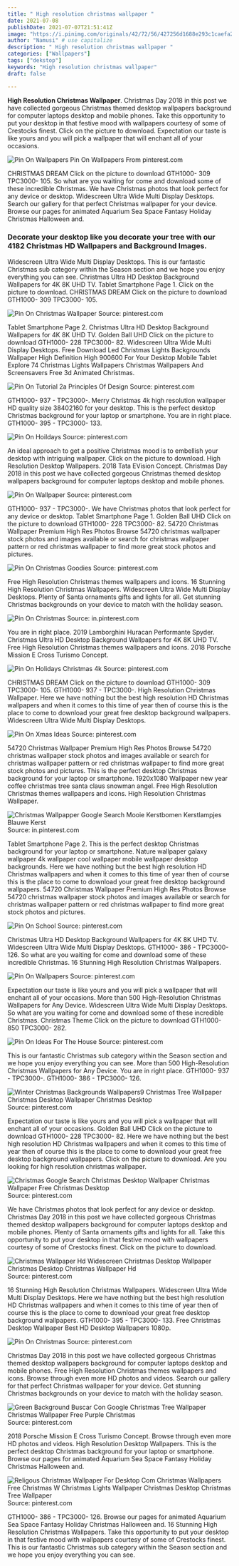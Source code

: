 ```yaml
---
title: " High resolution christmas wallpaper "
date: 2021-07-08
publishDate: 2021-07-07T21:51:41Z
image: "https://i.pinimg.com/originals/42/72/56/427256d1688e293c1caefa2b71c37f5a.jpg"
author: "Namusi" # use capitalize
description: " High resolution christmas wallpaper "
categories: ["Wallpapers"]
tags: ["dekstop"]
keywords: "High resolution christmas wallpaper"
draft: false

---
```



**High Resolution Christmas Wallpaper**. Christmas Day 2018 in this post we have collected gorgeous Christmas themed desktop wallpapers background for computer laptops desktop and mobile phones. Take this opportunity to put your desktop in that festive mood with wallpapers courtesy of some of Crestocks finest. Click on the picture to download. Expectation our taste is like yours and you will pick a wallpaper that will enchant all of your occasions.

![Pin On Wallpapers](https://i.pinimg.com/originals/df/da/c5/dfdac5463c0152b52685f25bb0adcb37.jpg "Pin On Wallpapers")
Pin On Wallpapers From pinterest.com


CHRISTMAS DREAM Click on the picture to download GTH1000- 309 TPC3000- 105. So what are you waiting for come and download some of these incredible Christmas. We have Christmas photos that look perfect for any device or desktop. Widescreen Ultra Wide Multi Display Desktops. Search our gallery for that perfect Christmas wallpaper for your device. Browse our pages for animated Aquarium Sea Space Fantasy Holiday Christmas Halloween and.

### Decorate your desktop like you decorate your tree with our 4182 Christmas HD Wallpapers and Background Images.

Widescreen Ultra Wide Multi Display Desktops. This is our fantastic Christmas sub category within the Season section and we hope you enjoy everything you can see. Christmas Ultra HD Desktop Background Wallpapers for 4K 8K UHD TV. Tablet Smartphone Page 1. Click on the picture to download. CHRISTMAS DREAM Click on the picture to download GTH1000- 309 TPC3000- 105.


![Pin On Christmas Wallpaper](https://i.pinimg.com/originals/49/cd/19/49cd19d7f2f9baf64a111f4a706017ec.jpg "Pin On Christmas Wallpaper")
Source: pinterest.com

Tablet Smartphone Page 2. Christmas Ultra HD Desktop Background Wallpapers for 4K 8K UHD TV. Golden Ball UHD Click on the picture to download GTH1000- 228 TPC3000- 82. Widescreen Ultra Wide Multi Display Desktops. Free Download Led Christmas Lights Backgrounds Wallpaper High Definition High 900600 For Your Desktop Mobile Tablet Explore 74 Christmas Lights Wallpapers Christmas Wallpapers And Screensavers Free 3d Animated Christmas.

![Pin On Tutorial 2a Principles Of Design](https://i.pinimg.com/originals/f8/79/22/f87922fe9e92a85fcbf2ab09cfa61000.jpg "Pin On Tutorial 2a Principles Of Design")
Source: pinterest.com

GTH1000- 937 - TPC3000-. Merry Christmas 4k high resolution wallpaper HD quality size 38402160 for your desktop. This is the perfect desktop Christmas background for your laptop or smartphone. You are in right place. GTH1000- 395 - TPC3000- 133.

![Pin On Hoildays](https://i.pinimg.com/originals/a4/0b/19/a40b191a099bd43a9a9c23b2339d4936.jpg "Pin On Hoildays")
Source: pinterest.com

An ideal approach to get a positive Christmas mood is to embellish your desktop with intriguing wallpaper. Click on the picture to download. High Resolution Desktop Wallpapers. 2018 Tata EVision Concept. Christmas Day 2018 in this post we have collected gorgeous Christmas themed desktop wallpapers background for computer laptops desktop and mobile phones.

![Pin On Wallpaper](https://i.pinimg.com/originals/52/e8/28/52e828b651096fd75f5c73998551967a.jpg "Pin On Wallpaper")
Source: pinterest.com

GTH1000- 937 - TPC3000-. We have Christmas photos that look perfect for any device or desktop. Tablet Smartphone Page 1. Golden Ball UHD Click on the picture to download GTH1000- 228 TPC3000- 82. 54720 Christmas Wallpaper Premium High Res Photos Browse 54720 christmas wallpaper stock photos and images available or search for christmas wallpaper pattern or red christmas wallpaper to find more great stock photos and pictures.

![Pin On Christmas Goodies](https://i.pinimg.com/originals/c2/b0/0c/c2b00c1dfdd6c74b3279fabc17c5e74c.jpg "Pin On Christmas Goodies")
Source: pinterest.com

Free High Resolution Christmas themes wallpapers and icons. 16 Stunning High Resolution Christmas Wallpapers. Widescreen Ultra Wide Multi Display Desktops. Plenty of Santa ornaments gifts and lights for all. Get stunning Christmas backgrounds on your device to match with the holiday season.

![Pin On Christmas](https://i.pinimg.com/originals/7e/b8/d3/7eb8d332af07a574e6065462e3a5cf8f.jpg "Pin On Christmas")
Source: in.pinterest.com

You are in right place. 2019 Lamborghini Huracan Performante Spyder. Christmas Ultra HD Desktop Background Wallpapers for 4K 8K UHD TV. Free High Resolution Christmas themes wallpapers and icons. 2018 Porsche Mission E Cross Turismo Concept.

![Pin On Holidays Christmas 4k](https://i.pinimg.com/originals/21/bf/cf/21bfcf465c4d2ac35fcbf6d387a0cf27.jpg "Pin On Holidays Christmas 4k")
Source: pinterest.com

CHRISTMAS DREAM Click on the picture to download GTH1000- 309 TPC3000- 105. GTH1000- 937 - TPC3000-. High Resolution Christmas Wallpaper. Here we have nothing but the best high resolution HD Christmas wallpapers and when it comes to this time of year then of course this is the place to come to download your great free desktop background wallpapers. Widescreen Ultra Wide Multi Display Desktops.

![Pin On Xmas Ideas](https://i.pinimg.com/736x/9f/7d/2d/9f7d2db3743ef7911145c50227a84ac1.jpg "Pin On Xmas Ideas")
Source: pinterest.com

54720 Christmas Wallpaper Premium High Res Photos Browse 54720 christmas wallpaper stock photos and images available or search for christmas wallpaper pattern or red christmas wallpaper to find more great stock photos and pictures. This is the perfect desktop Christmas background for your laptop or smartphone. 1920x1080 Wallpaper new year coffee christmas tree santa claus snowman angel. Free High Resolution Christmas themes wallpapers and icons. High Resolution Christmas Wallpaper.

![Christmas Wallpapper Google Search Mooie Kerstbomen Kerstlampjes Blauwe Kerst](https://i.pinimg.com/originals/67/e7/dd/67e7dd6d8d50d44e4d08230601f8d9a2.jpg "Christmas Wallpapper Google Search Mooie Kerstbomen Kerstlampjes Blauwe Kerst")
Source: in.pinterest.com

Tablet Smartphone Page 2. This is the perfect desktop Christmas background for your laptop or smartphone. Nature wallpaper galaxy wallpaper 4k wallpaper cool wallpaper mobile wallpaper desktop backgrounds. Here we have nothing but the best high resolution HD Christmas wallpapers and when it comes to this time of year then of course this is the place to come to download your great free desktop background wallpapers. 54720 Christmas Wallpaper Premium High Res Photos Browse 54720 christmas wallpaper stock photos and images available or search for christmas wallpaper pattern or red christmas wallpaper to find more great stock photos and pictures.

![Pin On School](https://i.pinimg.com/originals/5a/f4/70/5af470ac624c2ee8fc51c28376b57936.jpg "Pin On School")
Source: pinterest.com

Christmas Ultra HD Desktop Background Wallpapers for 4K 8K UHD TV. Widescreen Ultra Wide Multi Display Desktops. GTH1000- 386 - TPC3000- 126. So what are you waiting for come and download some of these incredible Christmas. 16 Stunning High Resolution Christmas Wallpapers.

![Pin On Wallpapers](https://i.pinimg.com/originals/df/da/c5/dfdac5463c0152b52685f25bb0adcb37.jpg "Pin On Wallpapers")
Source: pinterest.com

Expectation our taste is like yours and you will pick a wallpaper that will enchant all of your occasions. More than 500 High-Resolution Christmas Wallpapers for Any Device. Widescreen Ultra Wide Multi Display Desktops. So what are you waiting for come and download some of these incredible Christmas. Christmas Theme Click on the picture to download GTH1000- 850 TPC3000- 282.

![Pin On Ideas For The House](https://i.pinimg.com/originals/50/06/88/5006887be177434f45cacb59a61fc731.jpg "Pin On Ideas For The House")
Source: pinterest.com

This is our fantastic Christmas sub category within the Season section and we hope you enjoy everything you can see. More than 500 High-Resolution Christmas Wallpapers for Any Device. You are in right place. GTH1000- 937 - TPC3000-. GTH1000- 386 - TPC3000- 126.

![Winter Christmas Backgrounds Wallpapers9 Christmas Tree Wallpaper Christmas Desktop Wallpaper Christmas Desktop](https://i.pinimg.com/originals/ec/69/45/ec69450fbdcedf470979e417727e56c4.jpg "Winter Christmas Backgrounds Wallpapers9 Christmas Tree Wallpaper Christmas Desktop Wallpaper Christmas Desktop")
Source: pinterest.com

Expectation our taste is like yours and you will pick a wallpaper that will enchant all of your occasions. Golden Ball UHD Click on the picture to download GTH1000- 228 TPC3000- 82. Here we have nothing but the best high resolution HD Christmas wallpapers and when it comes to this time of year then of course this is the place to come to download your great free desktop background wallpapers. Click on the picture to download. Are you looking for high resolution christmas wallpaper.

![Christmas Google Search Christmas Desktop Wallpaper Christmas Wallpaper Free Christmas Desktop](https://i.pinimg.com/originals/59/29/92/59299249baea11541dfaf1c22223f9c9.jpg "Christmas Google Search Christmas Desktop Wallpaper Christmas Wallpaper Free Christmas Desktop")
Source: pinterest.com

We have Christmas photos that look perfect for any device or desktop. Christmas Day 2018 in this post we have collected gorgeous Christmas themed desktop wallpapers background for computer laptops desktop and mobile phones. Plenty of Santa ornaments gifts and lights for all. Take this opportunity to put your desktop in that festive mood with wallpapers courtesy of some of Crestocks finest. Click on the picture to download.

![Christmas Wallpaper Hd Widescreen Christmas Desktop Wallpaper Christmas Desktop Christmas Wallpaper Hd](https://i.pinimg.com/originals/36/58/93/36589307699703f9fef200d9ed4a7a36.jpg "Christmas Wallpaper Hd Widescreen Christmas Desktop Wallpaper Christmas Desktop Christmas Wallpaper Hd")
Source: pinterest.com

16 Stunning High Resolution Christmas Wallpapers. Widescreen Ultra Wide Multi Display Desktops. Here we have nothing but the best high resolution HD Christmas wallpapers and when it comes to this time of year then of course this is the place to come to download your great free desktop background wallpapers. GTH1000- 395 - TPC3000- 133. Free Christmas Desktop Wallpaper Best HD Desktop Wallpapers 1080p.

![Pin On Christmas](https://i.pinimg.com/originals/37/17/ce/3717cee3669b91c788cf47ff4ab46de8.jpg "Pin On Christmas")
Source: pinterest.com

Christmas Day 2018 in this post we have collected gorgeous Christmas themed desktop wallpapers background for computer laptops desktop and mobile phones. Free High Resolution Christmas themes wallpapers and icons. Browse through even more HD photos and videos. Search our gallery for that perfect Christmas wallpaper for your device. Get stunning Christmas backgrounds on your device to match with the holiday season.

![Green Background Buscar Con Google Christmas Tree Wallpaper Christmas Wallpaper Free Purple Christmas](https://i.pinimg.com/originals/4d/85/79/4d8579a07f9dd66952417451e61626f0.jpg "Green Background Buscar Con Google Christmas Tree Wallpaper Christmas Wallpaper Free Purple Christmas")
Source: pinterest.com

2018 Porsche Mission E Cross Turismo Concept. Browse through even more HD photos and videos. High Resolution Desktop Wallpapers. This is the perfect desktop Christmas background for your laptop or smartphone. Browse our pages for animated Aquarium Sea Space Fantasy Holiday Christmas Halloween and.

![Religous Christmas Wallpaper For Desktop Com Christmas Wallpapers Free Christmas W Christmas Lights Wallpaper Christmas Desktop Christmas Tree Wallpaper](https://i.pinimg.com/originals/42/72/56/427256d1688e293c1caefa2b71c37f5a.jpg "Religous Christmas Wallpaper For Desktop Com Christmas Wallpapers Free Christmas W Christmas Lights Wallpaper Christmas Desktop Christmas Tree Wallpaper")
Source: pinterest.com

GTH1000- 386 - TPC3000- 126. Browse our pages for animated Aquarium Sea Space Fantasy Holiday Christmas Halloween and. 16 Stunning High Resolution Christmas Wallpapers. Take this opportunity to put your desktop in that festive mood with wallpapers courtesy of some of Crestocks finest. This is our fantastic Christmas sub category within the Season section and we hope you enjoy everything you can see.

